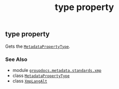 ﻿---
title: type property
second_title: GroupDocs.Metadata for Python via .NET API References
description: 
type: docs
url: /python-net/groupdocs.metadata.standards.xmp/xmplangalt/type/
is_root: false
weight: 100
---

## type property


Gets the [`MetadataPropertyType`](/metadata/python-net/groupdocs.metadata.common/metadatapropertytype).

### See Also
* module [`groupdocs.metadata.standards.xmp`](../../)
* class [`MetadataPropertyType`](/metadata/python-net/groupdocs.metadata.common/metadatapropertytype)
* class [`XmpLangAlt`](/metadata/python-net/groupdocs.metadata.standards.xmp/xmplangalt)
